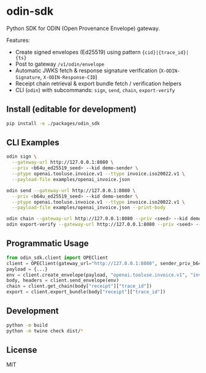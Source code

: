 # odin-sdk

Python SDK for ODIN (Open Provenance Envelope) gateway.

Features:
- Create signed envelopes (Ed25519) using pattern `{cid}|{trace_id}|{ts}`
- Post to gateway `/v1/odin/envelope`
- Automatic JWKS fetch & response signature verification (`X-ODIN-Signature`, `X-ODIN-Response-CID`)
- Receipt chain retrieval & export bundle fetch / verification helpers
- CLI (`odin`) with subcommands: `sign`, `send`, `chain`, `export-verify`

## Install (editable for development)
```bash
pip install -e ./packages/odin_sdk
```

## CLI Examples
```bash
odin sign \
  --gateway-url http://127.0.0.1:8080 \
  --priv <b64u_ed25519_seed> --kid demo-sender \
  --ptype openai.tooluse.invoice.v1 --ttype invoice.iso20022.v1 \
  --payload-file examples/openai_invoice.json

odin send --gateway-url http://127.0.0.1:8080 \
  --priv <b64u_ed25519_seed> --kid demo-sender \
  --ptype openai.tooluse.invoice.v1 --ttype invoice.iso20022.v1 \
  --payload-file examples/openai_invoice.json --print-body

odin chain --gateway-url http://127.0.0.1:8080 --priv <seed> --kid demo-sender --trace-id <trace_id>
odin export-verify --gateway-url http://127.0.0.1:8080 --priv <seed> --kid demo-sender --trace-id <trace_id>
```

## Programmatic Usage
```python
from odin_sdk.client import OPEClient
client = OPEClient(gateway_url="http://127.0.0.1:8080", sender_priv_b64=<seed>, sender_kid="demo")
payload = {...}
env = client.create_envelope(payload, "openai.tooluse.invoice.v1", "invoice.iso20022.v1")
body, headers = client.send_envelope(env)
chain = client.get_chain(body["receipt"]["trace_id"])
export = client.export_bundle(body["receipt"]["trace_id"])
```

## Development
```bash
python -m build
python -m twine check dist/*
```

## License
MIT
